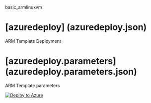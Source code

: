 basic_armlinuxvm

# [azuredeploy] (azuredeploy.json)
ARM Template Deployment

# [azuredeploy.parameters] (azuredeploy.parameters.json)
ARM Template parameters


[![Deploy to Azure](https://aka.ms/deploytoazurebutton)](https://portal.azure.com/#create/Microsoft.Template/uri/https%3A%2F%2Ffappgee01.azurewebsites.net%2Fapi%2FGitHubPrivateRepoFileFetcher%3Fgithuburi%3Dhttps%3A%2F%2Fraw.githubusercontent.com%2Fgondolf%2Farm_templates%2Fmaster%2Fbasic_armlinuxvm_01%2Fazuredeploy.json%26githubaccesstoken%3D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)


